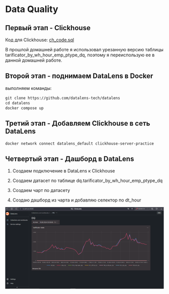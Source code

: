 # Data Quality

## Первый этап - Clickhouse

Код для Clickhouse: [ch_code.sql](./Clickhouse/ch_code.sql)

В прошлой домашней работе я использовал урезанную версию таблицы tarificator_by_wh_hour_emp_ptype_dq, поэтому я переиспользую ее в данной домашней работе.

## Второй этап - поднимаем DataLens в Docker

выполняем команды:

```shell
git clone https://github.com/datalens-tech/datalens
cd datalens
docker compose up
```

## Третий этап - Добавляем Clickhouse в сеть DataLens

```shell
docker network connect datalens_default clickhouse-server-practice
```

## Четвертый этап - Дашборд в DataLens

1) Создаем подключение в DataLens к Clickhouse

2) Создаем датасет по таблице dq.tarificator_by_wh_hour_emp_ptype_dq

3) Создаем чарт по датасету

4) Создаю дашборд из чарта и добавляю селектор по dt_hour

![Datalens dashbord](./img/DataLens.png "Дашборд DQ в DataLens")